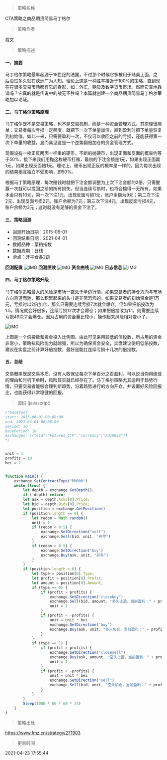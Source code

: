 
> 策略名称

CTA策略之商品期货简易马丁格尔

> 策略作者

程文

> 策略描述

#### 一、摘要
马丁格尔策略最早起源于18世纪的法国，不过那个时候它多被用于赌桌上面，之后没过多久就在欧洲广为人知。理论上这是一种胜率接近于100%的策略，直到现在在很多交易市场都有它的身影，如：外汇、期货及数字货币市场。然而它真地靠谱吗？它真的就是传说中的战无不胜吗？本篇就创建一个商品期货简易马丁格尔策略加以论证。

#### 二、马丁格尔策略原理
马丁格尔既不是交易策略，也不是交易机制，而是一种资金管理方式。其原理很简单：交易者每次亏损一定额度，就把下一次下单量加倍，直到盈利时把下单量恢复到初始值。如此一来，只需要盈利一次，不仅可以收回之前的亏损，还能获得第一次下单量的收益。显而易见这是一个逆势翻倍加仓的资金管理方式。

现假设有一枚正反两面一样重的硬币，不断的抛硬币，出现正面和反面的概率约等于50%，接下来我们用抛这枚硬币打赌，最初的下注金额是1元，如果出现正面赢1元，如果出现反面赔1元。理论上，硬币出现正反的概率是一样的，因为每次出现的结果相互独立不受影响，即50%。

根据马丁策略原理，每次赔钱时就把下注金额调整为上次下注金额的2倍，只需要赢一次就可以挽回之前的所有损失。但当连续亏损时，也将会输得一无所有。如果本金只有10元，第一次下注1元，出现反面亏损1元，账户余额为9元；第二次下注2元，出现反面亏损2元，账户余额为7元；第三次下注4元，出现反面亏损4元，账户余额为3元；这时就没有足够的资金下注了。

#### 三、策略回测
- 回测开始日期：2015-06-01
- 回测结束日期：2021-04-01
- 数据品种：菜粕指数
- 数据周期：日线
- 滑点：开平仓各2跳

**回测配置**
 ![IMG](https://www.fmz.cn/upload/asset/39df3d9ffd96e830c2f4.png) 
**回测绩效**
 ![IMG](https://www.fmz.cn/upload/asset/3a0b9d36caf93df156c0.png) 
**资金曲线**
 ![IMG](https://www.fmz.cn/upload/asset/3992048c1b248823b8e0.png) 
**日志信息**
 ![IMG](https://www.fmz.cn/upload/asset/3979363f6bf790113495.png) 

#### 四、马丁格尔策略升级
马丁格尔策略最大的风险是市场一直处于单边行情，如果交易者的持仓方向与市场方向背道而驰，那么积累起来的头寸是非常恐怖的。如果交易者的初始资金是1万元，亏损时以2倍加仓，那么只需要连续亏损7次就会爆仓。但如果把倍投改为1.5，情况就会好很多，连续亏损12次才会爆仓；如果把倍投改为1.1，则需要连续亏损49次才会爆仓。因为占用的资金量比较小，操作起来风险相对变小了。

 ![IMG](https://www.fmz.cn/upload/asset/390720a08054ffca4d39.png) 

上图是一个倍投数和资金投入比例图，由此可见采用较低的倍投数，所占用的资金非常小，策略抗风险能力就越强，所以为确保资金安全，实盘建议使用低倍投数，建议在实盘之前计算好倍投数，最好是能扛连续亏损十几次的倍投数。


#### 五、总结
交易概率既是交易本质，没有人敢保证每次下单百分之百盈利。可以说当你用绝佳的理由和时机下单时，风险其实就已经存在了。马丁格尔策略尤其适用于趋势行情，只要交易者能够合理判断趋势，沿着趋势进行的方向开仓，并设置好风险回报比，也能获得非常稳健的回报。



> 源码 (javascript)

``` javascript
/*backtest
start: 2015-06-01 00:00:00
end: 2021-04-01 00:00:00
period: 1d
basePeriod: 1d
exchanges: [{"eid":"Futures_CTP","currency":"FUTURES"}]
*/


unit = 1
profits = 10
bei = 2


function main() {
    exchange.SetContractType("RM000")
    while (true) {
        let depth = exchange.GetDepth();
        if (!depth) return;
        let ask = depth.Asks[0].Price;
        let bid = depth.Bids[0].Price;
        let position = exchange.GetPosition()
        if (position.length == 0) {
            let redom = Math.random()
            unit = 1
            if (redom < 0.5) {
                exchange.SetDirection("sell")
                exchange.Sell(bid, unit, "开空")
            }
            if (redom > 0.5) {
                exchange.SetDirection("buy")
                exchange.Buy(ask, unit, "开多")
            }
        }
        if (position.length > 0) {
            let type = position[0].Type;
            let profit = position[0].Profit;
            let amount = position[0].Amount;
            if (type == 0) {
                if (profit > profits) {
                    exchange.SetDirection("closebuy")
                    exchange.Sell(bid, amount, "多头止盈，当前盈利：" + profit)
                    unit = 1
                }
                if (profit < -profits) {
                    unit = unit * bei
                    exchange.SetDirection("buy")
                    exchange.Buy(ask, unit, "多头加仓，当前盈利：" + profit)
                }
            }
            if (type == 1) {
                if (profit > profits) {
                    exchange.SetDirection("closesell")
                    exchange.Buy(ask, amount, "空头止盈，当前盈利：" + profit)
                    unit = 1
                }
                if (profit < -profits) {
                    unit = unit * bei
                    exchange.SetDirection("sell")
                    exchange.Sell(bid, unit, "空头加仓，当前盈利：" + profit)
                }
            }
        }
        Sleep(1000 * 60 * 60 * 24)
    }
}


```

> 策略出处

https://www.fmz.cn/strategy/271903

> 更新时间

2021-04-23 17:55:44
